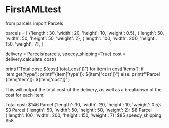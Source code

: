 # FirstAMLtest

from parcels import Parcels

parcels = [
    {'length': 30, 'width': 20, 'height': 10, 'weight': 0.5},
    {'length': 50, 'width': 50, 'height': 50, 'weight': 2},
    {'length': 100, 'width': 200, 'height': 150, 'weight': 7},
]

delivery = Parcels(parcels, speedy_shipping=True)
cost = delivery.calculate_cost()

print(f"Total cost: ${cost['total_cost']}")
for item in cost['items']:
    if item.get('type'):
        print(f"{item['type']}: ${item['cost']}")
    else:
        print(f"Parcel {item['item']}: ${item['cost']}")



This will output the total cost of the delivery, as well as a breakdown of the cost for each item:



Total cost: $146
Parcel {'length': 30, 'width': 20, 'height': 10, 'weight': 0.5}: $3
Parcel {'length': 50, 'width': 50, 'height': 50, 'weight': 2}: $8
Parcel {'length': 100, 'width': 200, 'height': 150, 'weight': 7}: $85
speedy_shipping: $58